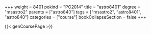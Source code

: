+++
weight = 8401
pokind = "PO2014"
title = "astro8401"
degree = "msastro2"
parents = ["astro840"]
tags = ["msastro2", "astro8401", "astro840"]
categories = ["course"]
bookCollapseSection = false
+++

{{< genCoursePage >}}
